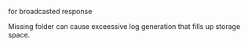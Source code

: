 for broadcasted response

Missing folder can cause exceessive log generation that fills up storage space.